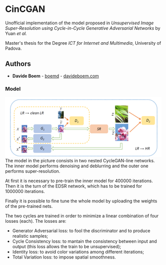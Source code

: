 # CinCGAN
Unofficial implementation of the model proposed in *Unsupervised Image Super-Resolution using Cycle-in-Cycle Generative Adversarial Networks* by Yuan *et al.*

Master's thesis for the Degree *ICT for Internet and Multimedia*, University of Padova. 

## Authors

* **Davide Boem** - [boemd](https://github.com/boemd) - [davideboem.com](https://davideboem.com/)

### Model 
![](img/model.PNG)
The model in the picture consists in two nested CycleGAN-line networks. The inner model performs denoising and deblurring and the outer one performs super-resolution.

At first it is necessary to pre-train the inner model for 400000 iterations. Then it is the turn of the EDSR network, which has to be trained for 1000000 iterations.

Finally it is possible to fine tune the whole model by uploading the weights of the pre-trained nets.

The two cycles are trained in order to minimize a linear combination of four losses (each).
The losses are: 
* Generator Adversarial loss: to fool the discriminator and to produce realistic samples;
* Cycle Consistency loss: to mantain the consistency between input and output (this loss allows the train to be unsupervised);
* Identity loss: to avoid color variations among different iterations;
* Total Variation loss: to impose spatial smoothness.

